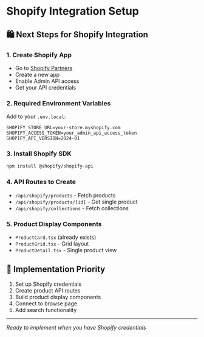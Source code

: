 # Shopify Integration Setup

## 🛍️ **Next Steps for Shopify Integration**

### 1. **Create Shopify App**
- Go to [Shopify Partners](https://partners.shopify.com/)
- Create a new app
- Enable Admin API access
- Get your API credentials

### 2. **Required Environment Variables**
Add to your `.env.local`:
```
SHOPIFY_STORE_URL=your-store.myshopify.com
SHOPIFY_ACCESS_TOKEN=your_admin_api_access_token
SHOPIFY_API_VERSION=2024-01
```

### 3. **Install Shopify SDK**
```bash
npm install @shopify/shopify-api
```

### 4. **API Routes to Create**
- `/api/shopify/products` - Fetch products
- `/api/shopify/products/[id]` - Get single product
- `/api/shopify/collections` - Fetch collections

### 5. **Product Display Components**
- `ProductCard.tsx` (already exists)
- `ProductGrid.tsx` - Grid layout
- `ProductDetail.tsx` - Single product view

## 🎯 **Implementation Priority**
1. Set up Shopify credentials
2. Create product API routes
3. Build product display components
4. Connect to browse page
5. Add search functionality

---
*Ready to implement when you have Shopify credentials*
